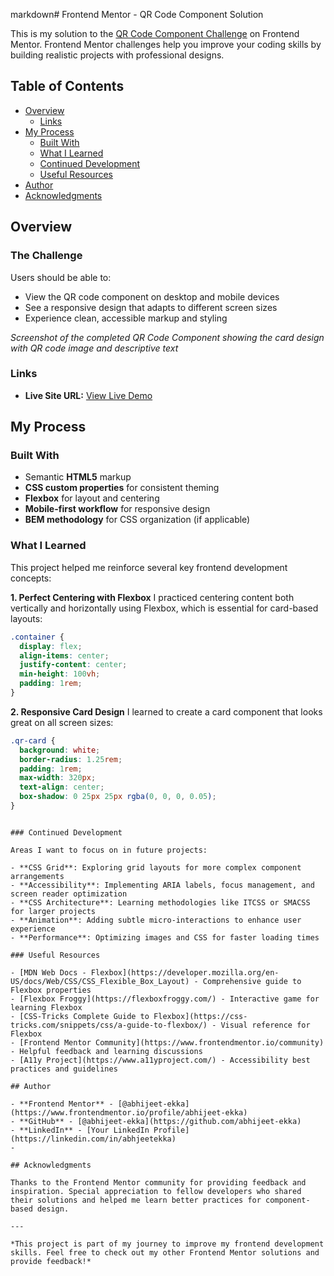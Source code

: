 markdown# Frontend Mentor - QR Code Component Solution

This is my solution to the [QR Code Component Challenge](https://www.frontendmentor.io/challenges/qr-code-component-iux_sIO_H) on Frontend Mentor. Frontend Mentor challenges help you improve your coding skills by building realistic projects with professional designs.

## Table of Contents

- [Overview](#overview)
  - [Links](#links)
- [My Process](#my-process)
  - [Built With](#built-with)
  - [What I Learned](#what-i-learned)
  - [Continued Development](#continued-development)
  - [Useful Resources](#useful-resources)
- [Author](#author)
- [Acknowledgments](#acknowledgments)

## Overview

### The Challenge

Users should be able to:

- View the QR code component on desktop and mobile devices
- See a responsive design that adapts to different screen sizes
- Experience clean, accessible markup and styling


*Screenshot of the completed QR Code Component showing the card design with QR code image and descriptive text*

### Links

- **Live Site URL:** [View Live Demo](https://abhijeet-ekka.github.io/qr-code/)

## My Process

### Built With

- Semantic **HTML5** markup
- **CSS custom properties** for consistent theming
- **Flexbox** for layout and centering
- **Mobile-first workflow** for responsive design
- **BEM methodology** for CSS organization (if applicable)

### What I Learned

This project helped me reinforce several key frontend development concepts:

**1. Perfect Centering with Flexbox**
I practiced centering content both vertically and horizontally using Flexbox, which is essential for card-based layouts:

```css
.container {
  display: flex;
  align-items: center;
  justify-content: center;
  min-height: 100vh;
  padding: 1rem;
}
```

**2. Responsive Card Design**
I learned to create a card component that looks great on all screen sizes:

```css
.qr-card {
  background: white;
  border-radius: 1.25rem;
  padding: 1rem;
  max-width: 320px;
  text-align: center;
  box-shadow: 0 25px 25px rgba(0, 0, 0, 0.05);
}
```

```

### Continued Development

Areas I want to focus on in future projects:

- **CSS Grid**: Exploring grid layouts for more complex component arrangements
- **Accessibility**: Implementing ARIA labels, focus management, and screen reader optimization
- **CSS Architecture**: Learning methodologies like ITCSS or SMACSS for larger projects
- **Animation**: Adding subtle micro-interactions to enhance user experience
- **Performance**: Optimizing images and CSS for faster loading times

### Useful Resources

- [MDN Web Docs - Flexbox](https://developer.mozilla.org/en-US/docs/Web/CSS/CSS_Flexible_Box_Layout) - Comprehensive guide to Flexbox properties
- [Flexbox Froggy](https://flexboxfroggy.com/) - Interactive game for learning Flexbox
- [CSS-Tricks Complete Guide to Flexbox](https://css-tricks.com/snippets/css/a-guide-to-flexbox/) - Visual reference for Flexbox
- [Frontend Mentor Community](https://www.frontendmentor.io/community) - Helpful feedback and learning discussions
- [A11y Project](https://www.a11yproject.com/) - Accessibility best practices and guidelines

## Author

- **Frontend Mentor** - [@abhijeet-ekka](https://www.frontendmentor.io/profile/abhijeet-ekka)
- **GitHub** - [@abhijeet-ekka](https://github.com/abhijeet-ekka)
- **LinkedIn** - [Your LinkedIn Profile](https://linkedin.com/in/abhjeetekka) 
-

## Acknowledgments

Thanks to the Frontend Mentor community for providing feedback and inspiration. Special appreciation to fellow developers who shared their solutions and helped me learn better practices for component-based design.

---

*This project is part of my journey to improve my frontend development skills. Feel free to check out my other Frontend Mentor solutions and provide feedback!*
